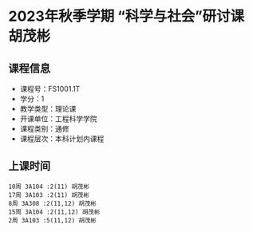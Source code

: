 # 2023年秋季学期 “科学与社会”研讨课 胡茂彬






## 课程信息

- 课程号：FS1001.1T
- 学分：1
- 教学类型：理论课
- 开课单位：工程科学学院
- 课程类别：通修
- 课程层次：本科计划内课程

## 上课时间

```
10周 3A104 :2(11) 胡茂彬
17周 3A103 :2(11) 胡茂彬
8周 3A308 :2(11,12) 胡茂彬
15周 3A104 :2(11,12) 胡茂彬
2周 3A103 :5(11,12) 胡茂彬
```

